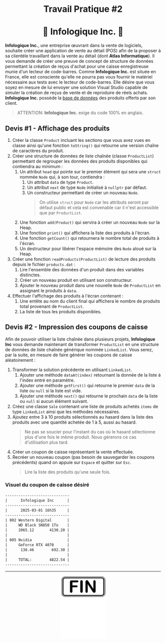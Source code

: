 <h1 align="Center">Travail Pratique #2</h1>
<h1 align="Center">🧾 Infologique Inc. 🧾</h1>

**Infologique Inc.**, une entreprise œuvrant dans la vente de logiciels, souhaite créer une application de vente au détail (POS) afin de la proposer à sa clientèle travaillant dans la vente au détail (dont **Atlas Informatique**). Il vous demande de créer une preuve de concept de structure de données permettant la création de reçus d'achat pour une caisse enregistreuse munie d'un lecteur de code-barres. Comme **Infologique Inc.** est située en France, elle est consciente qu'elle ne pourra pas vous fournir le matériel nécessaire aux tests avec le lecteur de code-barres. Elle désire que vous soyez en mesure de lui envoyer une solution Visual Studio capable de simuler la création de reçus de vente et de reproduire de réels achats. **Infologique Inc.** possède la [base de données](./_bin/products.dat) des produits offerts par son client.

> ATTENTION: **Infologique Inc.** exige du code 100% en anglais.

## Devis #1 - Affichage des produits

1. Créer la classe `Product` incluant les sections que vous avez vues en classe ainsi qu'une fonction `toString()` qui retourne une version chaîne de caractères du produit.
2. Créer une structure de données de liste chaînée (classe `ProductList`) permettant de regrouper les données des produits disponibles qui contiendra au minimum :
   1. Un attribut `head` qui pointe sur le premier élément qui sera une `struct` nommée `Node` qui, à son tour, contiendra :
      1. Un attribut `data` de type `Product`.
      2. Un attribut `next` de type `Node` initialisé à `nullptr` par défaut.
      3. Un constructeur permettant de créer un nouveau `Node`.
         > On utilise `struct` pour `Node` car les attributs seront par défaut public et cela est convenable car il n'est accessible que par `ProductList`.
   2. Une fonction `add(Product)` qui servira à créer un nouveau `Node` sur la Heap.
   3. Une fonction `print()` qui affichera la liste des produits à l'écran.
   4. Une fonction `getCount()` qui retournera le nombre total de produits à l'écran.
   5. Un destructeur pour libérer l'espace mémoire des `Node` aloué sur la Heap.
3. Créer une fonction `readProducts(ProductList)` de lecture des produits depuis le fichier `products.dat` :
   1. Lire l'ensemble des données d'un produit dans des variables distinctes.
   2. Créer un nouveau produit en utilisant son constructeur.
   3. Ajouter le nouveau produit dans une nouvelle `Node` de `ProductList` en assignant le produits à `data`.
4. Effectuer l'affichage des produits à l'écran contenant :
   1. Une entête au nom du client final qui affichera le nombre de produits total provenant de `ProductList`.
   2. La liste de tous les produits disponibles.

## Devis #2 - Impression des coupons de caisse

Afin de pouvoir utiliser la liste chaînée dans plusieurs projets, **Infologique Inc** vous demande maintenant de transformer `ProductList` en une structure de données de liste chaînée générique nommée `LinkedList`. Vous serez, par la suite, en mesure de faire générer les coupons de caisse aléatoirement :

1. Transformer la solution précédente en utilisant `LinkedList`.
   1. Ajouter une méthode `dataAt(index)` retournant la donnée de la liste à l'index entré en paramètre.
   2. Ajouter une méthode `getFirst()` qui retourne le premier `data` de la liste ou `null` si la liste est vide.
   3. Ajouter une méthode `next()` qui retourne le prochain `data` de la liste ou `null` si aucun élément suivant.
2. Créez une classe `Sale` contenant une liste de produits achetés `items` de type `LinkedList` ainsi que les méthodes nécessaires.
3. Ajoutez entre 3 à 10 produits sélectionnés au hasard dans la liste des produits avec une quantité achetée de 1 à 5, aussi au hasard.
   > Ne pas se soucier pour l'instant du cas où le hasard sélectionne plus d'une fois le même produit. Nous gérerons ce cas d'utilisation plus tard.
4. Créer un coupon de caisse représentant la vente effectuée.
5. Recréer un nouveau coupon (pas besoin de sauvegarder les coupons précédents) quand on appuie sur `Espace` et quitter sur `Esc`.
   > Lire la liste des produits qu'une seule fois.

### Visuel du coupon de caisse désiré

```
-----------------------------
|      Infologique Inc      |
-----------------------------
|      2025-03-01 16h35     |
-----------------------------
| 002 Western Digital       |
|     WD Black SN850 1To    |
|     2065.12       4130.20 |
|                           |
| 005 Nvidia                |
|     GeForce RTX 4070      |
|      138.46        692.30 |
|                           |
|     TOTAL:        4822.54 |
-----------------------------
```

<hr/>
<p align="Center"><img src="./images/end.png" alt="drawing" width="150"/></p>
